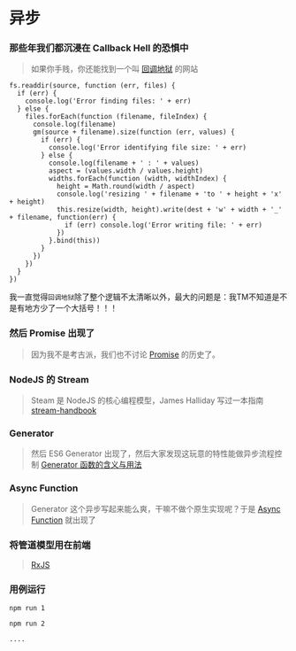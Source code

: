 # 异步

### 那些年我们都沉浸在 Callback Hell 的恐惧中

> 如果你手贱，你还能找到一个叫 [回调地狱](http://callbackhell.com/) 的网站

```
fs.readdir(source, function (err, files) {
  if (err) {
    console.log('Error finding files: ' + err)
  } else {
    files.forEach(function (filename, fileIndex) {
      console.log(filename)
      gm(source + filename).size(function (err, values) {
        if (err) {
          console.log('Error identifying file size: ' + err)
        } else {
          console.log(filename + ' : ' + values)
          aspect = (values.width / values.height)
          widths.forEach(function (width, widthIndex) {
            height = Math.round(width / aspect)
            console.log('resizing ' + filename + 'to ' + height + 'x' + height)
            this.resize(width, height).write(dest + 'w' + width + '_' + filename, function(err) {
              if (err) console.log('Error writing file: ' + err)
            })
          }.bind(this))
        }
      })
    })
  }
})
```

我一直觉得`回调地狱`除了整个逻辑不太清晰以外，最大的问题是：我TM不知道是不是有地方少了一个大括号！！！

### 然后 Promise 出现了

> 因为我不是考古派，我们也不讨论 [Promise](https://developer.mozilla.org/zh-CN/docs/Web/JavaScript/Reference/Global_Objects/Promise) 的历史了。

### NodeJS 的 Stream

> Steam 是 NodeJS 的核心编程模型，James Halliday 写过一本指南 [stream-handbook](https://github.com/substack/stream-handbook)

### Generator

> 然后 ES6 Generator 出现了，然后大家发现这玩意的特性能做异步流程控制 [Generator 函数的含义与用法](http://www.ruanyifeng.com/blog/2015/04/generator.html)

### Async Function

> Generator 这个异步写起来能么爽，干嘛不做个原生实现呢？于是 [Async Function](https://developer.mozilla.org/zh-CN/docs/Web/JavaScript/Reference/Statements/async_function) 就出现了

### 将管道模型用在前端

> [RxJS](https://buctwbzs.gitbooks.io/rxjs/content/)

### 用例运行

```
npm run 1

npm run 2

....
````